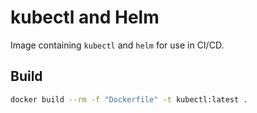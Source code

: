 # kubectl and Helm

Image containing `kubectl` and `helm` for use in CI/CD.

## Build

```bash
docker build --rm -f "Dockerfile" -t kubectl:latest .
```
